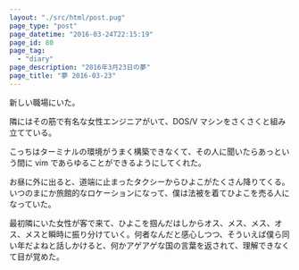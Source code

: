 ```yaml
---
layout: "./src/html/post.pug"
page_type: "post"
page_datetime: "2016-03-24T22:15:19"
page_id: 80
page_tag:
  - "diary"
page_description: "2016年3月23日の夢"
page_title: "夢 2016-03-23"
---
```


新しい職場にいた。

隣にはその筋で有名な女性エンジニアがいて、DOS/V マシンをさくさくと組み立てている。

こっちはターミナルの環境がうまく構築できなくて、その人に聞いたらあっという間に vim であらゆることができるようにしてくれた。

お昼に外に出ると、道端に止まったタクシーからひよこがたくさん降りてくる。いつのまにか旅館的なロケーションになって、僕は法被を着てひよこを売る人になっていた。

最初隣にいた女性が客で来て、ひよこを掴んだはしからオス、メス、メス、オス、メスと瞬時に振り分けていく。何者なんだと感心しつつ、そういえば僕ら同い年だよねと話しかけると、何かアゲアゲな国の言葉を返されて、理解できなくて目が覚めた。
